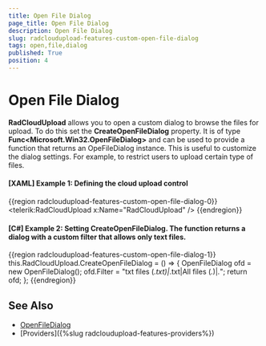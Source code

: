 ```yaml
---
title: Open File Dialog
page_title: Open File Dialog
description: Open File Dialog
slug: radcloudupload-features-custom-open-file-dialog
tags: open,file,dialog
published: True
position: 4
---
```


# Open File Dialog

__RadCloudUpload__ allows you to open a custom dialog to browse the files for upload. To do this set the __CreateOpenFileDialog__ property. It is of type __Func&lt;Microsoft.Win32.OpenFileDialog&gt;__ and can be used to provide a function that returns an OpeFileDialog instance. This is useful to customize the dialog settings. For example, to restrict users to upload certain type of files.        

#### __[XAML] Example 1: Defining the cloud upload control__
{{region radcloudupload-features-custom-open-file-dialog-0}}
	<telerik:RadCloudUpload x:Name="RadCloudUpload" />
{{endregion}}

#### __[C#] Example 2: Setting CreateOpenFileDialog. The function returns a dialog with a custom filter that allows only text files.__
{{region radcloudupload-features-custom-open-file-dialog-1}}
    this.RadCloudUpload.CreateOpenFileDialog = () =>
    {
        OpenFileDialog ofd = new OpenFileDialog();
        ofd.Filter = "txt files (*.txt)|*.txt|All files (*.*)|*.*";
        return ofd;
    };
{{endregion}}

## See Also
* [OpenFileDialog](http://msdn.microsoft.com/en-us/library/microsoft.win32.openfiledialog%28v=vs.110%29.aspx)
* [Providers]({%slug radcloudupload-features-providers%})
